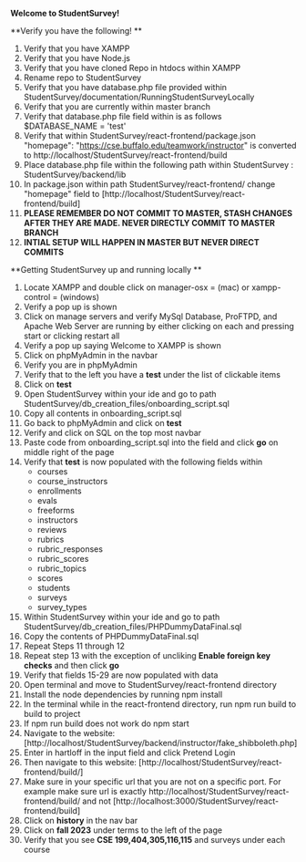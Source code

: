 ﻿
**Welcome to StudentSurvey!**

**Verify you have the following! ** 

 1. Verify that you have XAMPP 
 2. Verify that you have Node.js
 3. Verify that you have cloned Repo in htdocs within XAMPP
 4. Rename repo to StudentSurvey
 5. Verify that you have database.php file provided within StudentSurvey/documentation/RunningStudentSurveyLocally
 6. Verify that you are currently within master branch
 7. Verify that database.php file field within is as follows $DATABASE_NAME = 'test'
 8. Verify that within StudentSurvey/react-frontend/package.json "homepage": "https://cse.buffalo.edu/teamwork/instructor" is converted to http://localhost/StudentSurvey/react-frontend/build 
 9. Place database.php file within the following path within StudentSurvey : StudentSurvey/backend/lib
 10. In package.json within path StudentSurvey/react-frontend/ change "homepage" field to [http://localhost/StudentSurvey/react-frontend/build]
 11. **PLEASE REMEMBER DO NOT COMMIT TO MASTER, STASH CHANGES AFTER THEY ARE MADE. NEVER DIRECTLY COMMIT TO MASTER BRANCH**
 12. **INTIAL SETUP WILL HAPPEN IN MASTER BUT NEVER DIRECT COMMITS**

**Getting StudentSurvey up and running locally **

 1. Locate XAMPP and double click on manager-osx = (mac) or xampp-control = (windows)
 2. Verify a pop up is shown 
 3. Click on manage servers and verify MySql Database, ProFTPD, and Apache Web Server are running by either clicking on each and pressing start or clicking restart all
 4. Verify a pop up saying Welcome to XAMPP is shown 
 5. Click on phpMyAdmin in the navbar
 6. Verify you are in phpMyAdmin
 7. Verify that to the left you have a **test** under the list of clickable items 
 8. Click on **test**
 9. Open StudentSurvey within your ide and go to path StudentSurvey/db_creation_files/onboarding_script.sql
 10. Copy all contents in onboarding_script.sql
 11. Go back to phpMyAdmin and click on **test**
 12. Verify and click on SQL on the top most navbar 
 13. Paste code from onboarding_script.sql into the field and click **go** on middle right of the page 
 14. Verify that **test** is now populated with the following fields within 
	 - courses
	 - course_instructors
	 - enrollments
	 - evals
	 - freeforms
	 - instructors
	 - reviews
	 - rubrics
	 - rubric_responses
	 - rubric_scores
	 - rubric_topics
	 - scores
	 - students
	 - surveys
	 - survey_types
15. Within StudentSurvey within your ide and go to path StudentSurvey/db_creation_files/PHPDummyDataFinal.sql
16. Copy the contents of PHPDummyDataFinal.sql
17. Repeat Steps 11 through 12
18. Repeat step 13 with the exception of uncliking **Enable foreign key checks** and then click **go**
19. Verify that fields 15-29 are now populated with data
20. Open terminal and move to StudentSurvey/react-frontend directory 
21. Install the node dependencies by running npm install
22. In the terminal while in the react-frontend directory, run npm run build to build to project
23. If npm run build does not work do npm start
24. Navigate to the website: [http://localhost/StudentSurvey/backend/instructor/fake_shibboleth.php]
25. Enter in hartloff in the input field and click Pretend Login
26. Then navigate to this website: [http://localhost/StudentSurvey/react-frontend/build/]
27. Make sure in your specific url that you are not on a specific port. For example make sure url is exactly http://localhost/StudentSurvey/react-frontend/build/ and not [http://localhost:3000/StudentSurvey/react-frontend/build]
28. Click on **history** in the nav bar 
29. Click on **fall 2023** under terms to the left of the page 
30. Verify that you see **CSE 199,404,305,116,115** and surveys under each course
